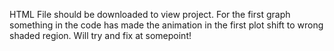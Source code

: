 HTML File should be downloaded to view project. For the first graph something in the code has made the animation in the first plot shift to wrong shaded region. Will try and fix at somepoint!
